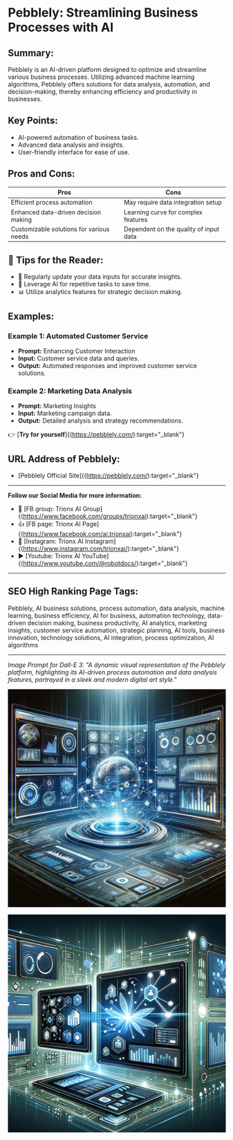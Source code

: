 
# Pebblely: Streamlining Business Processes with AI

## Summary:
Pebblely is an AI-driven platform designed to optimize and streamline various business processes. Utilizing advanced machine learning algorithms, Pebblely offers solutions for data analysis, automation, and decision-making, thereby enhancing efficiency and productivity in businesses.

## Key Points:
- AI-powered automation of business tasks.
- Advanced data analysis and insights.
- User-friendly interface for ease of use.

## Pros and Cons:

| Pros                                     | Cons                                     |
|------------------------------------------|------------------------------------------|
| Efficient process automation             | May require data integration setup       |
| Enhanced data-driven decision making     | Learning curve for complex features      |
| Customizable solutions for various needs | Dependent on the quality of input data   |

## 🌟 Tips for the Reader:
- 🔄 Regularly update your data inputs for accurate insights.
- 🤖 Leverage AI for repetitive tasks to save time.
- 📊 Utilize analytics features for strategic decision making.

## Examples:

### Example 1: Automated Customer Service
- **Prompt:** Enhancing Customer Interaction
- **Input:** Customer service data and queries.
- **Output:** Automated responses and improved customer service solutions.

### Example 2: Marketing Data Analysis
- **Prompt:** Marketing Insights
- **Input:** Marketing campaign data.
- **Output:** Detailed analysis and strategy recommendations.

👉 [**Try for yourself**]{(<https://pebblely.com/>):target="_blank"}

## URL Address of Pebblely:
- [Pebblely Official Site]{(<https://pebblely.com/>):target="_blank"}

---

**Follow our Social Media for more information:**
- 📘 [FB group: Trionx AI Group]{(https://www.facebook.com/groups/trionxai):target="_blank"}
- 👍 [FB page: Trionx AI Page]{(https://www.facebook.com/ai.trionxai):target="_blank"}
- 📸 [Instagram: Trionx AI Instagram]{(https://www.instagram.com/trionxai/):target="_blank"}
- ▶️ [Youtube: Trionx AI YouTube]{(https://www.youtube.com/@robotdocs/):target="_blank"}

---

## SEO High Ranking Page Tags:
Pebblely, AI business solutions, process automation, data analysis, machine learning, business efficiency, AI for business, automation technology, data-driven decision making, business productivity, AI analytics, marketing insights, customer service automation, strategic planning, AI tools, business innovation, technology solutions, AI integration, process optimization, AI algorithms

---

*Image Prompt for Dall-E 3: "A dynamic visual representation of the Pebblely platform, highlighting its AI-driven process automation and data analysis features, portrayed in a sleek and modern digital art style."*


![Alt text](<Pebblely .png>)

![Alt text](pebble.png)